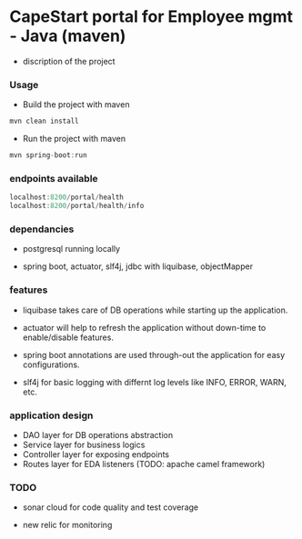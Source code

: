 # CapeStart portal for Employee mgmt  - Java (maven)
- discription of the project

### Usage
- Build the project with maven 
```java
mvn clean install
```
- Run the project with maven 
```java
mvn spring-boot:run
```

### endpoints available
```java
localhost:8200/portal/health
localhost:8200/portal/health/info
```
### dependancies
- postgresql running locally

- spring boot, actuator, slf4j, jdbc with liquibase, objectMapper

### features

- liquibase takes care of DB operations while starting up the application.

- actuator will help to refresh the application without down-time to enable/disable features. 

- spring boot annotations are used through-out the application for easy configurations.

- slf4j for basic logging with differnt log levels like INFO, ERROR, WARN, etc.

### application design

- DAO layer for DB operations abstraction
- Service layer for business logics
- Controller layer for exposing endpoints
- Routes layer for EDA listeners (TODO: apache camel framework) 

### TODO

- sonar cloud for code quality and test coverage

- new relic for monitoring